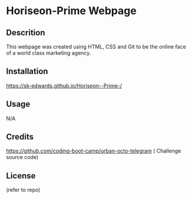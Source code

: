 # Horiseon-Prime Webpage

## Descrition

This webpage was created using HTML, CSS and Git to be the online face of a world class marketing agency.

## Installation

https://sk-edwards.github.io/Horiseon--Prime-/

## Usage

N/A

## Credits

https://github.com/coding-boot-camp/urban-octo-telegram ( Challenge source code)


## License

(refer to repo)
